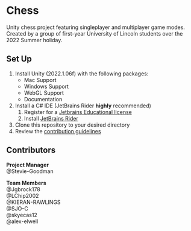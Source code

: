 # Chess
Unity chess project featuring singleplayer and multiplayer game modes.  
Created by a group of first-year University of Lincoln students over the 2022 Summer holiday.

## Set Up
1. Install Unity (2022.1.06f) with the following packages:
	* Mac Support
	* Windows Support
	* WebGL Support
	* Documentation
2. Install a C# IDE (JetBrains Rider **highly** recommended)
	1. Register for a [Jetbrains Educational license](https://www.jetbrains.com/community/education/#students)
	2. Install [JetBrains Rider](https://www.jetbrains.com/rider/)
3. Clone this repository to your desired directory
4. Review the [contribution guidelines](https://github.com/Stevie-Goodman/chess/blob/release/CONTRIBUTING.md)

## Contributors
**Project Manager**  
@Stevie-Goodman

**Team Members**  
@Jgbrock178  
@LChip2002  
@KIERAN-RAWLINGS  
@SJO-C  
@skyecas12  
@alex-elwell
